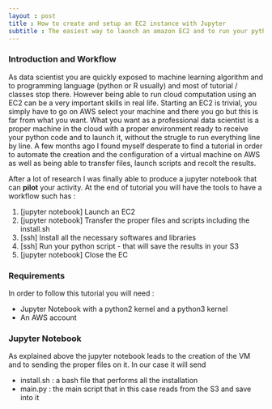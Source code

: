 ```yaml
---
layout : post
title : How to create and setup an EC2 instance with Jupyter
subtitle : The easiest way to launch an amazon EC2 and to run your python code
---
```


### Introduction and Workflow

As data scientist you are quickly exposed to machine learning algorithm and to programming language (python or R usually) and most of tutorial / classes stop there. However being able to run cloud computation using an EC2 can be a very important skills in real life. Starting an EC2 is trivial, you simply have to go on AWS select your machine and there you go but this is far from what you want. What you want as a professional data scientist is a proper machine in the cloud with a proper environment ready to receive your python code and to launch it, without the strugle to run everything line by line. A few months ago I found myself desperate to find a tutorial in order to automate the creation and the configuration of a virtual machine on AWS as well as being able to transfer files, launch scripts and recolt the results. 

After a lot of research I was finally able to produce a jupyter notebook that can **pilot** your activity. At the end of tutorial you will have the tools to have a workflow such has :

1. [jupyter notebook] Launch an EC2
2. [jupyter notebook] Transfer the proper files and scripts including the install.sh 
3. [ssh] Install all the necessary softwares and libraries
4. [ssh] Run your python script - that will save the results in your S3
5. [jupyter notebook] Close the EC

### Requirements

In order to follow this tutorial you will need :

- Jupyter Notebook with a python2 kernel and a python3 kernel
- An AWS account

### Jupyter Notebook

As explained above the jupyter notebook leads to the creation of the VM and to sending the proper files on it. In our case it will send 

- install.sh : a bash file that performs all the installation
- main.py : the main script that in this case reads from the S3 and save into it





